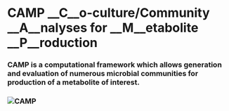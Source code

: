 # CAMP __C__o-culture/Community __A__nalyses for __M__etabolite __P__roduction
### CAMP is a computational framework which allows generation and evaluation of numerous microbial communities for production of a metabolite of interest. 
### ![CAMP](D:\CAMP\CAMP.png)


